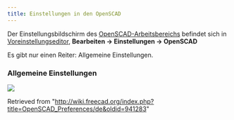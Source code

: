 ```yaml
---
title: Einstellungen in den OpenSCAD
---
```

Der Einstellungsbildschirm des [OpenSCAD-Arbeitsbereichs](/OpenSCAD_Workbench/de "OpenSCAD Workbench/de") befindet sich in [Voreinstellungseditor](/Preferences_Editor/de "Preferences Editor/de"), **Bearbeiten → Einstellungen → OpenSCAD**

Es gibt nur einen Reiter: Allgemeine Einstellungen.

### Allgemeine Einstellungen

![](/images/Preference_OpenSCAD_Tab_01.png)

Retrieved from "<http://wiki.freecad.org/index.php?title=OpenSCAD_Preferences/de&oldid=941283>"